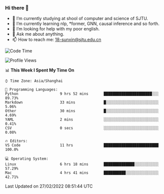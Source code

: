 ### Hi there 👋

<!--
**sunxin000/sunxin000** is a ✨ _special_ ✨ repository because its `README.md` (this file) appears on your GitHub profile.

Here are some ideas to get you started:

- 🔭 I’m currently working on ...
- 🌱 I’m currently learning ...
- 👯 I’m looking to collaborate on ...
- 🤔 I’m looking for help with ...
- 💬 Ask me about ...
- 📫 How to reach me: ...
- 😄 Pronouns: ...
- ⚡ Fun fact: ...
-->
- 🏫 I’m currently studying at shool of computer and science of SJTU.
- 🌱 I’m currently learning nlp, \*former, GNN, causal inference and so forth.
- 🤔 I’m looking for help with my poor english.
- 💬 Ask me about anything.
- 📫 How to reach me: 18-sunxin@sjtu.edu.cn
<!--START_SECTION:waka-->
![Code Time](http://img.shields.io/badge/Code%20Time-97%20hrs%2019%20mins-blue)

![Profile Views](http://img.shields.io/badge/Profile%20Views-5-blue)

📊 **This Week I Spent My Time On** 

```text
⌚︎ Time Zone: Asia/Shanghai

💬 Programming Languages: 
Python                   9 hrs 52 mins       ██████████████████████░░░   89.73% 
Markdown                 33 mins             █░░░░░░░░░░░░░░░░░░░░░░░░   5.06% 
Other                    30 mins             █░░░░░░░░░░░░░░░░░░░░░░░░   4.69% 
YAML                     2 mins              ░░░░░░░░░░░░░░░░░░░░░░░░░   0.41% 
CSV                      0 secs              ░░░░░░░░░░░░░░░░░░░░░░░░░   0.08%

🔥 Editors: 
VS Code                  11 hrs              █████████████████████████   100.0%

💻 Operating System: 
Linux                    6 hrs 18 mins       ██████████████░░░░░░░░░░░   57.29% 
Mac                      4 hrs 41 mins       ██████████░░░░░░░░░░░░░░░   42.71%

```


 Last Updated on 27/02/2022 08:51:44 UTC
<!--END_SECTION:waka-->
